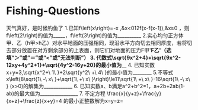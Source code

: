 # Fishing-Questions
天气真好，是时候钓鱼了
1.已知f\left(x\right)=-x                  ,&x<012f(x-f(x-1)),&x≥0 ，则f\left(2\right)的值为_____，f\left(3\right)的值为__________
2.实心均匀正方体甲、乙（h甲>h乙）对水平地面的压强相同，现沿水平方向切去相同厚度，若将切去部分放置在对方剩余部分的上表面，则它们对地面的压力F甲'__________F乙'（选填“＞”或”＝”或“<”或”无法判断”）
3. 代数式\sqrt{9x^2+4}+\sqrt{9x^2-12xy+4y^2+1}+\sqrt{4y^2-16y+20}的最小值为____________
4. 已知实数x+y=3,\sqrt{x^2+\ 1\ }+2\sqrt{y^2\ +\ 4\ }的最小值为________
5.不等式x\left(8\sqrt{1\ -\ x\ }+\sqrt{1\ +\ x\ }\right)\le11\sqrt{1\ +\ x\ }-16\sqrt{1\ -\ x\ } (x>0)的解集为____________
6. 已知实数a、b满足a^2+b^2=1，a+2b+2ab(1-ab)的最大值为________________
7. 不定方程 \frac{x}{y+z}+\frac{y}{x+z}+\frac{z}{x+y}=4 的最小正整数解为x=y=z=


